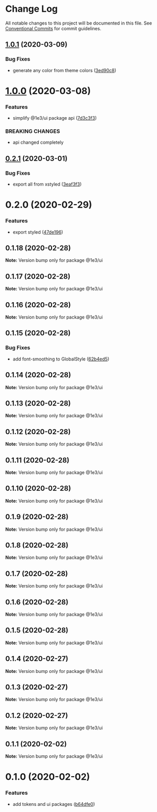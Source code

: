 # Change Log

All notable changes to this project will be documented in this file.
See [Conventional Commits](https://conventionalcommits.org) for commit guidelines.

## [1.0.1](https://github.com/1e3/ui/compare/@1e3/ui@1.0.0...@1e3/ui@1.0.1) (2020-03-09)


### Bug Fixes

* generate any color from theme colors ([3ed90c8](https://github.com/1e3/ui/commit/3ed90c8864b536ee7a62e1fe7183f197f6fda0ef))





# [1.0.0](https://github.com/1e3/ui/compare/@1e3/ui@0.2.1...@1e3/ui@1.0.0) (2020-03-08)


### Features

* simplify @1e3/ui package api ([7d3c3f3](https://github.com/1e3/ui/commit/7d3c3f345afceff87f3c10331341b2a07a556e10))


### BREAKING CHANGES

* api changed completely





## [0.2.1](https://github.com/1e3/ui/compare/@1e3/ui@0.2.0...@1e3/ui@0.2.1) (2020-03-01)


### Bug Fixes

* export all from xstyled ([3eaf3f3](https://github.com/1e3/ui/commit/3eaf3f38036c254fa39b7dc88f5d332c2efe8e12))





# 0.2.0 (2020-02-29)


### Features

* export styled ([47de196](https://github.com/1e3/ui/commit/47de196159f3fd9c346618739ab6f9090fa85387))





## 0.1.18 (2020-02-28)

**Note:** Version bump only for package @1e3/ui





## 0.1.17 (2020-02-28)

**Note:** Version bump only for package @1e3/ui





## 0.1.16 (2020-02-28)

**Note:** Version bump only for package @1e3/ui





## 0.1.15 (2020-02-28)


### Bug Fixes

* add font-smoothing to GlobalStyle ([62b4ed5](https://github.com/1e3/ui/commit/62b4ed50bb83ee1f81625fc9694e159d61332335))





## 0.1.14 (2020-02-28)

**Note:** Version bump only for package @1e3/ui





## 0.1.13 (2020-02-28)

**Note:** Version bump only for package @1e3/ui





## 0.1.12 (2020-02-28)

**Note:** Version bump only for package @1e3/ui





## 0.1.11 (2020-02-28)

**Note:** Version bump only for package @1e3/ui





## 0.1.10 (2020-02-28)

**Note:** Version bump only for package @1e3/ui





## 0.1.9 (2020-02-28)

**Note:** Version bump only for package @1e3/ui





## 0.1.8 (2020-02-28)

**Note:** Version bump only for package @1e3/ui





## 0.1.7 (2020-02-28)

**Note:** Version bump only for package @1e3/ui





## 0.1.6 (2020-02-28)

**Note:** Version bump only for package @1e3/ui





## 0.1.5 (2020-02-28)

**Note:** Version bump only for package @1e3/ui





## 0.1.4 (2020-02-27)

**Note:** Version bump only for package @1e3/ui





## 0.1.3 (2020-02-27)

**Note:** Version bump only for package @1e3/ui





## 0.1.2 (2020-02-27)

**Note:** Version bump only for package @1e3/ui





## 0.1.1 (2020-02-02)

**Note:** Version bump only for package @1e3/ui





# 0.1.0 (2020-02-02)


### Features

* add tokens and ui packages ([b64dfe0](https://github.com/1e3/ui/commit/b64dfe046999ba6f6c65ca7160c5de4536f70e09))

